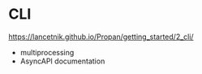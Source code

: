 # CLI

https://lancetnik.github.io/Propan/getting_started/2_cli/

+ multiprocessing
+ AsyncAPI documentation